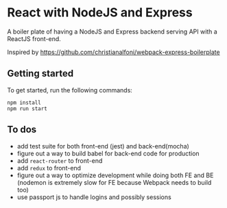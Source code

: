 # React with NodeJS and Express
A boiler plate of having a NodeJS and Express backend serving API with a ReactJS front-end.

Inspired by https://github.com/christianalfoni/webpack-express-boilerplate

## Getting started
To get started, run the following commands:
```shell
npm install
npm run start
```

## To dos
* add test suite for both front-end (jest) and back-end(mocha)
* figure out a way to build babel for back-end code for production
* add `react-router` to front-end
* add `redux` to front-end
* figure out a way to optimize development while doing both FE and BE (nodemon is extremely slow for FE because Webpack needs to build too)
* use passport js to handle logins and possibly sessions